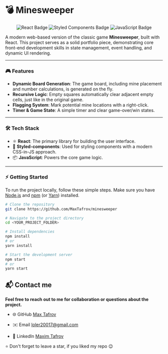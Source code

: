 # 💣 Minesweeper

<p align="center">
  <img src="https://img.shields.io/badge/React-20232A?style=for-the-badge&logo=react&logoColor=61DAFB" alt="React Badge">
  <img src="https://img.shields.io/badge/Styled--components-DB7093?style=for-the-badge&logo=styled-components&logoColor=white" alt="Styled Components Badge">
  <img src="https://img.shields.io/badge/JavaScript-F7DF1E?style=for-the-badge&logo=javascript&logoColor=black" alt="JavaScript Badge">
</p>

A modern web-based version of the classic game **Minesweeper**, built with React. This project serves as a solid portfolio piece, demonstrating core front-end development skills in state management, event handling, and dynamic UI rendering.

---

### **🎮 Features**

- **Dynamic Board Generation**: The game board, including mine placement and number calculations, is generated on the fly.
- **Recursive Logic**: Empty squares automatically clear adjacent empty cells, just like in the original game.
- **Flagging System**: Mark potential mine locations with a right-click.
- **Timer & Game State**: A simple timer and clear game-over/win states.

---

### **🛠️ Tech Stack**

- ⚛️ **React**: The primary library for building the user interface.
- 🎨 **Styled-components**: Used for styling components with a modern CSS-in-JS approach.
- 📦 **JavaScript**: Powers the core game logic.

---

### **⚡ Getting Started**

To run the project locally, follow these simple steps. Make sure you have [Node.js](https://nodejs.com/) and [npm](https://www.npmjs.com/) (or [Yarn](https://yarnpkg.com/)) installed.

```bash
# Clone the repository
git clone https://github.com/MaxTafrov/minesweeper

# Navigate to the project directory
cd <YOUR_PROJECT_FOLDER>

# Install dependencies
npm install
# or
yarn install

# Start the development server
npm start
# or
yarn start
```

## 📬 Contact me

**Feel free to reach out to me for collaboration or questions about the project.**

- 🌐 GitHub [Max Tafrov](https://github.com/usernamehttps://github.com/MaxTafrov)

- ✉️ Email loler20017@gmail.com

- 🔗 LinkedIn [Maxim Tafrov](https://www.linkedin.com/in/maxim-tafrov-56a243378/)

⭐ Don't forget to leave a star, if you liked my repo 😉
